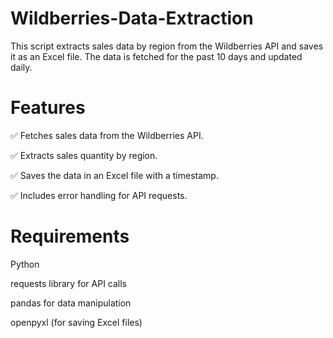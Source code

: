 # Wildberries-Data-Extraction

This script extracts sales data by region from the Wildberries API and saves it as an Excel file. The data is fetched for the past 10 days and updated daily.

# Features
✅ Fetches sales data from the Wildberries API.

✅ Extracts sales quantity by region.

✅ Saves the data in an Excel file with a timestamp.

✅ Includes error handling for API requests.

# Requirements
Python

requests library for API calls

pandas for data manipulation

openpyxl (for saving Excel files)

